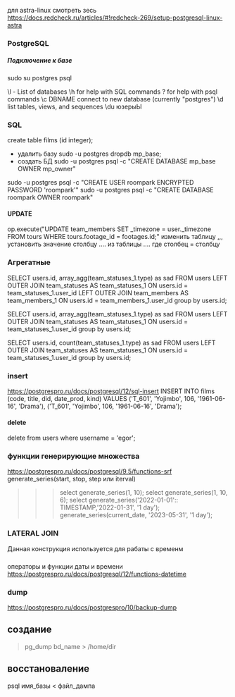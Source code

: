 для astra-linux смотреть зесь
https://docs.redcheck.ru/articles/#!redcheck-269/setup-postgresql-linux-astra
### PostgreSQL

##### Подключение к базе
sudo su postgres
psql

\l -  List of databases
\h for help with SQL commands
\? for help with psql commands
\c DBNAME connect to new database (currently "postgres")
\d list tables, views, and sequences
\du юзерыЫ

 ### SQL
 
create table films (id integer);


 - удалить базу
sudo -u postgres dropdb mp_base;
- создать БД
sudo -u postgres psql -c "CREATE DATABASE mp_base OWNER mp_owner"

sudo -u postgres psql -c "CREATE USER roompark ENCRYPTED PASSWORD 'roompark'"
sudo -u postgres psql -c "CREATE DATABASE roompark OWNER roompark"



#### UPDATE
op.execute("UPDATE team_members SET _timezone = user._timezone FROM tours WHERE tours.footage_id = footages.id;"
изменить таблицу ,,, установить значение столбцу .... из таблицы .... где столбец = столбцу

### Агрегатные

SELECT users.id, array_agg(team_statuses_1.type) as sad FROM users LEFT OUTER JOIN team_statuses AS team_statuses_1 ON users.id = team_statuses_1.user_id
LEFT OUTER JOIN team_members AS team_members_1 ON users.id = team_members_1.user_id group by users.id;

SELECT users.id, array_agg(team_statuses_1.type) as sad FROM users LEFT OUTER JOIN team_statuses AS team_statuses_1 ON users.id = team_statuses_1.user_id
group by users.id;

SELECT users.id, count(team_statuses_1.type) as sad FROM users LEFT OUTER JOIN team_statuses AS team_statuses_1 ON users.id = team_statuses_1.user_id
group by users.id;

### insert 
https://postgrespro.ru/docs/postgresql/12/sql-insert
INSERT INTO films (code, title, did, date_prod, kind)
    VALUES ('T_601', 'Yojimbo', 106, '1961-06-16', 'Drama'), ('T_601', 'Yojimbo', 106, '1961-06-16', 'Drama');
    
    
#### delete
delete from users where username = 'egor';

### функции генерирующие множества
https://postgrespro.ru/docs/postgresql/9.5/functions-srf
generate_series(start, stop, step или iterval)

>>> select generate_series(1, 10);
>>> select generate_series(1, 10, 6);
>>> select generate_series('2022-01-01':: TIMESTAMP,'2022-01-31', '1 day'); 
>>> generate_series(current_date, '2023-05-31', '1 day');

### LATERAL JOIN
Данная конструкция используется для рабаты с временм

###
операторы и функции даты и времени
https://postgrespro.ru/docs/postgresql/12/functions-datetime

### dump
https://postgrespro.ru/docs/postgrespro/10/backup-dump
## создание
>pg_dump bd_name > /home/dir
## восстановаление
psql имя_базы < файл_дампа
